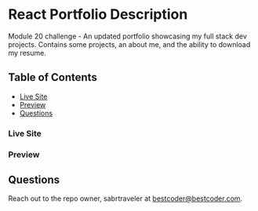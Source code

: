 # React Portfolio Description

Module 20 challenge - An updated portfolio showcasing my full stack dev projects. Contains some projects, an about me, and the ability to download my resume.

## Table of Contents

- [Live Site](#live-site)
- [Preview](#preview)
- [Questions](#questions)

### Live Site

### Preview

## Questions

Reach out to the repo owner, sabrtraveler at bestcoder@bestcoder.com.
